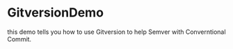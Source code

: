 # GitversionDemo
this demo tells you how to use Gitversion to help Semver with Converntional Commit.
